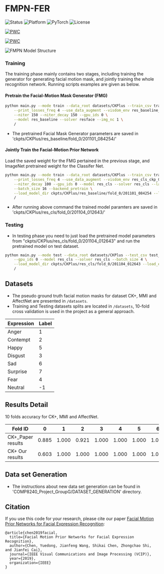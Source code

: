 # FMPN-FER

<p align="left">
	<img src="https://img.shields.io/badge/Status-Release-gold.svg?style=flat-square" alt="Status">
	<img src="https://img.shields.io/badge/Platform-Linux-lightgrey.svg?style=flat-square" alt="Platform">
	<img src="https://img.shields.io/badge/PyTorch Version-0.4.1-blue.svg?style=flat-square" alt="PyTorch">
	<img src="https://img.shields.io/badge/License-MIT-green.svg?style=flat-square" alt="License">
</p>

[![PWC](https://img.shields.io/endpoint.svg?style=flat-square&url=https://paperswithcode.com/badge/facial-motion-prior-networks-for-facial/facial-expression-recognition-on-mmi)](https://paperswithcode.com/sota/facial-expression-recognition-on-mmi?p=facial-motion-prior-networks-for-facial)

[![PWC](https://img.shields.io/endpoint.svg?style=flat-square&url=https://paperswithcode.com/badge/facial-motion-prior-networks-for-facial/facial-expression-recognition-on-ck)](https://paperswithcode.com/sota/facial-expression-recognition-on-ck?p=facial-motion-prior-networks-for-facial)


![FMPN Model Structure](images/proposed_model.png)


### Training

The training phase mainly contains two stages, including training the generator for generating facial motion mask, and jointly training the whole recognition network. Running scripts examples are given as below. 

#### Pretrain the Facial-Motion Mask Generator (FMG)

``` sh
python main.py --mode train --data_root datasets/CKPlus --train_csv train_ids_0.csv \
    --print_losses_freq 4 --use_data_augment --visdom_env res_baseline_ckp_0 \
    --niter 150 --niter_decay 150 --gpu_ids 0 \
    --model res_baseline --solver resface --img_nc 1 \
    /
```
- The pretrained Facial Mask Generator parameters are saved in 'ckpts/CKPlus/res_baseline/fold_0/201101_084254/'

#### Jointly Train the Facial-Motion Prior Network

Load the saved weight for the FMG pertained in the previous stage, and ImageNet pretrained weight for the Classifer Net.

```sh
python main.py --mode train --data_root datasets/CKPlus --train_csv train_ids_0.csv \
    --print_losses_freq 4 --use_data_augment --visdom_env res_cls_ckp_0 --niter 100 \
    --niter_decay 100 --gpu_ids 0 --model res_cls --solver res_cls --lambda_resface 0.1 \
    --batch_size 16 --backend_pretrain \
    --load_model_dir ckpts/CKPlus/res_baseline/fold_0/201101_084254 --load_epoch 300 \
    /
```
- After running above command the trained model paramters are saved in 'ckpts/CKPlus/res_cls/fold_0/201104_012643/'

### Testing 
- In testing phase you need to just load the pretrained model parameters from "ckpts/CKPlus/res_cls/fold_0/201104_012643" and run the pretrained model on test dataset.

``` sh
python main.py --mode test --data_root datasets/CKPlus --test_csv test_ids_0.csv \
    --gpu_ids 0 --model res_cls --solver res_cls --batch_size 4 \
    --load_model_dir ckpts/CKPlus/res_cls/fold_0/201104_012643 --load_epoch 200 \
    /
```

## Datasets

* The pseudo ground truth facial motion masks for dataset CK+, MMI and AffectNet are presented in `/datasets`.
* Training and Testing datasets splits are located in `/datasets`, 10-fold cross validation is used in the project as a general approach.

|Expression|Label|
|----------|-----|
|Anger     |1    |
|Contempt  |2    |
|Happy     |5    |
|Disgust   |3    |
|Sad       |6    |
|Surprise  |7    |
|Fear      |4    |
|Neutral   |-1   |
## Results Detail

10 folds accuracy for CK+, MMI and AffectNet.

| Fold ID   | 0     | 1     | 2     | 3     | 4     | 5     | 6     | 7     | 8     | 9     | Avg  |
|-----------|-------|-------|-------|-------|-------|-------|-------|-------|-------|-------|------|
| CK+_Paper results     | 0.885 | 1.000 | 0.921 | 1.000 | 1.000 | 1.000 | 1.000 | 1.000 | 1.000 | 1.000 | 0.98 |
|CK+ Our results|0.603| 1.000 | 1.000 | 1.000 | 1.000 | 1.000 | 1.000 | 1.000 | 1.000 | 1.000 | 0.96 |



## Data set Generation
- The instructions about new data set generation can be found in 'COMP8240_Project_GroupG/DATASET_GENERATION' directory.
## Citation

If you use this code for your research, please cite our paper <a href="https://arxiv.org/abs/1902.08788">Facial Motion Prior Networks for Facial Expression Recognition</a>:

```
@article{chen2019facial,
  title={Facial Motion Prior Networks for Facial Expression Recognition},
  author={Chen, Yuedong, Jianfeng Wang, Shikai Chen, Zhongchao Shi, and Jianfei Cai},
  journal={IEEE Visual Communications and Image Processing (VCIP)},
  year={2019},
  organization={IEEE}
}
```



